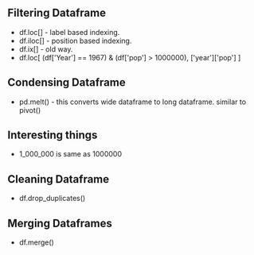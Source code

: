 ## Filtering Dataframe
* df.loc[] - label based indexing. 
* df.iloc[] -  position based indexing. 
* df.ix[] - old way. 
* df.loc[ (df['Year'] == 1967) & (df['pop'] > 1000000), ['year']['pop'] ]

## Condensing Dataframe
* pd.melt() - this converts wide dataframe to long dataframe. similar to pivot() 

## Interesting things
* 1_000_000 is same as 1000000

## Cleaning Dataframe
* df.drop_duplicates()

## Merging Dataframes
* df.merge()
